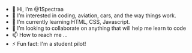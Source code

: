 - 👋 Hi, I’m @1Spectraa
- 👀 I’m interested in coding, aviation, cars, and the way things work.
- 🌱 I’m currently learning HTML, CSS, Javascript.
- 💞️ I’m looking to collaborate on anything that will help me learn to code
- 📫 How to reach me ...
- ⚡ Fun fact: I'm a student pilot!

<!---
1Spectraa/1Spectraa is a ✨ special ✨ repository because its `README.md` (this file) appears on your GitHub profile.
You can click the Preview link to take a look at your changes.
--->
